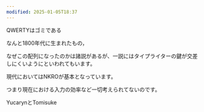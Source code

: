 ```yaml
---
modified: 2025-01-05T18:37
---
```

  

QWERTYはゴミである

なんと1800年代に生まれたもの，

なぜこの配列になったのかは諸説があるが、一説にはタイプライターの鍵が交差しにくいようにといわれてもいます。

現代においてはNKROが基本となっています。

つまり現在における入力の効率など一切考えられてないのです。

  

YucarynとTomisuke
